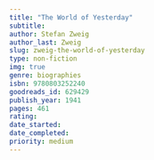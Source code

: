 ```yaml
---
title: "The World of Yesterday"
subtitle: 
author: Stefan Zweig
author_last: Zweig
slug: zweig-the-world-of-yesterday
type: non-fiction
img: true
genre: biographies
isbn: 9780803252240
goodreads_id: 629429
publish_year: 1941
pages: 461
rating: 
date_started:
date_completed:
priority: medium
---
```

